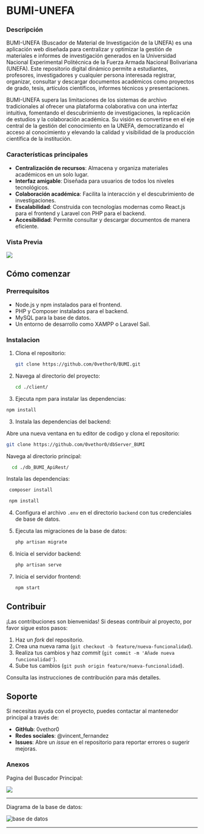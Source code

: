 # BUMI-UNEFA

### Descripción

BUMI-UNEFA (Buscador de Material de Investigación de la UNEFA) es una aplicación web diseñada para centralizar y optimizar la gestión de materiales e informes de investigación generados en la Universidad Nacional Experimental Politécnica de la Fuerza Armada Nacional Bolivariana (UNEFA). Este repositorio digital dinámico permite a estudiantes, profesores, investigadores y cualquier persona interesada registrar, organizar, consultar y descargar documentos académicos como proyectos de grado, tesis, artículos científicos, informes técnicos y presentaciones.

BUMI-UNEFA supera las limitaciones de los sistemas de archivo tradicionales al ofrecer una plataforma colaborativa con una interfaz intuitiva, fomentando el descubrimiento de investigaciones, la replicación de estudios y la colaboración académica. Su visión es convertirse en el eje central de la gestión del conocimiento en la UNEFA, democratizando el acceso al conocimiento y elevando la calidad y visibilidad de la producción científica de la institución.

### Características principales

- **Centralización de recursos**: Almacena y organiza materiales académicos en un solo lugar.
- **Interfaz amigable**: Diseñada para usuarios de todos los niveles tecnológicos.
- **Colaboración académica**: Facilita la interacción y el descubrimiento de investigaciones.
- **Escalabilidad**: Construida con tecnologías modernas como React.js para el frontend y Laravel con PHP para el backend.
- **Accesibilidad**: Permite consultar y descargar documentos de manera eficiente.


### Vista Previa

![](https://i.ibb.co/rG5g3T03/vista-previa.webp)

## Cómo comenzar

### Prerrequisitos

- Node.js y npm instalados para el frontend.
- PHP y Composer instalados para el backend.
- MySQL para la base de datos.
- Un entorno de desarrollo como XAMPP o Laravel Sail.

### Instalacion

1. Clona el repositorio:

   ```bash
   git clone https://github.com/0vethor0/BUMI.git
   ```

2. Navega al directorio del proyecto:

   ```bash
   cd ./client/
   ```
3. Ejecuta npm para instalar las dependencias:

 ```bash
 npm install
 ```
3. Instala las dependencias del backend:

Abre una nueva ventana en tu editor de codigo y clona el repositorio:
   ```bash
  git clone https://github.com/0vethor0/dbServer_BUMI
   ```
Navega al directorio principal:

```bash
  cd ./db_BUMI_ApiRest/
```

Instala las dependencias:
 ```bash
  composer install
 ```
 ```bash
  npm install
 ```

4. Configura el archivo `.env` en el directorio `backend` con tus credenciales de base de datos.

5. Ejecuta las migraciones de la base de datos:

   ```bash
   php artisan migrate
   ```

6. Inicia el servidor backend:

   ```bash
   php artisan serve
   ```

7. Inicia el servidor frontend:

   ```bash
   npm start
   ```

## Contribuir

¡Las contribuciones son bienvenidas! Si deseas contribuir al proyecto, por favor sigue estos pasos:

1. Haz un *fork* del repositorio.
2. Crea una nueva rama (`git checkout -b feature/nueva-funcionalidad`).
3. Realiza tus cambios y haz *commit* (`git commit -m 'Añade nueva funcionalidad'`).
4. Sube tus cambios (`git push origin feature/nueva-funcionalidad`).

Consulta las instrucciones de contribución para más detalles.

## Soporte

Si necesitas ayuda con el proyecto, puedes contactar al mantenedor principal a través de:

- **GitHub**: 0vethor0
- **Redes sociales**: @vincent_fernandez
- **Issues**: Abre un *issue* en el repositorio para reportar errores o sugerir mejoras.

### Anexos

Pagina del Buscador Principal:

![](https://i.ibb.co/BKPMzSTC/Pagina-Principal.webp)

---

Diagrama de la base de datos:

![base de datos](https://i.ibb.co/1tWFvQDx/diagrama-db.png)

----
